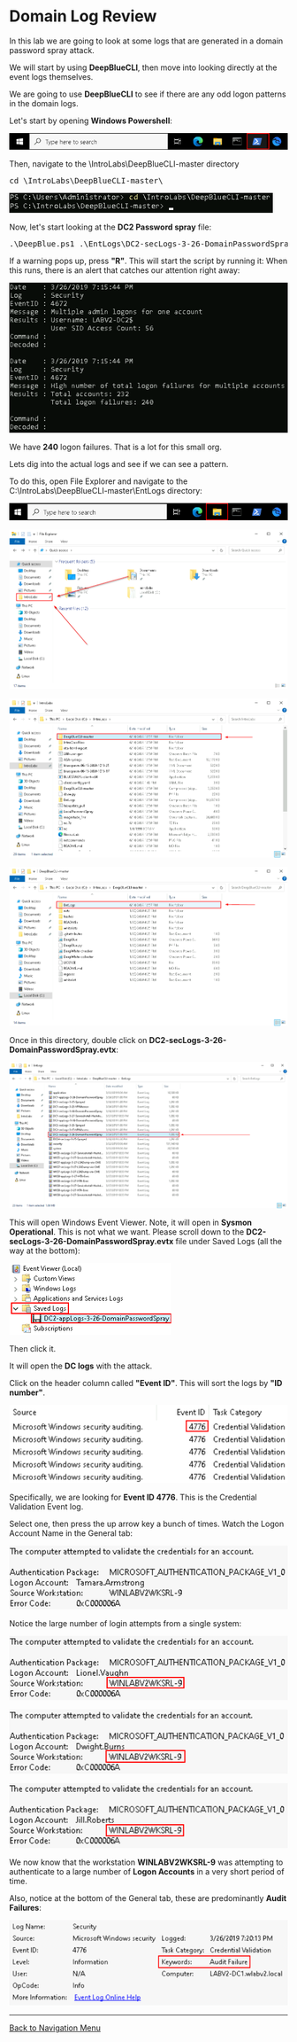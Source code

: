 # Domain Log Review

In this lab we are going to look at some logs that are generated in a domain password spray attack.

We will start by using **DeepBlueCLI**, then move into looking directly at the event logs themselves.

We are going to use **DeepBlueCLI** to see if there are any odd logon patterns in the domain logs.

Let's start by opening **Windows Powershell**:

![](attachments/OpeningPowershell.png)

Then, navigate to the \IntroLabs\DeepBlueCLI-master directory

<pre>cd \IntroLabs\DeepBlueCLI-master\</pre>

![](attachments/dlr_directory.png)

Now, let's start looking at the **DC2 Password spray** file:

<pre>.\DeepBlue.ps1 .\EntLogs\DC2-secLogs-3-26-DomainPasswordSpray.evtx</pre>

If a warning pops up, press **"R"**.  This will start the script by running it:
When this runs, there is an alert that catches our attention right away:

![](attachments/dlr_domainpasswordspray.png)

We have **240** logon failures.  That is a lot for this small org.

Lets dig into the actual logs and see if we can see a pattern.

To do this, open File Explorer and navigate to the C:\IntroLabs\DeepBlueCLI-master\EntLogs directory:

![](attachments/OpeningFileExplorer.png)

![](attachments/Navintolabs.png)

![](attachments/NavtoDBMaster.png)

![](attachments/navtoent.png)

Once in this directory, double click on **DC2-secLogs-3-26-DomainPasswordSpray.evtx**:

![](attachments/DC2-double-click.png)

This will open Windows Event Viewer.  Note, it will open in **Sysmon Operational**.  This is not what we want.  Please scroll down to the **DC2-secLogs-3-26-DomainPasswordSpray.evtx** file under Saved Logs (all the way at the bottom):

![](attachments/dlr_winevent.png)

Then click it.  

It will open the **DC logs** with the attack.

Click on the header column called **"Event ID"**.  This will sort the logs by **"ID number"**. 

![](attachments/dlr_microsoftsecauditing.png)

Specifically, we are looking for **Event ID 4776**.  This is the Credential Validation Event log.

Select one, then press the up arrow key a bunch of times.  Watch the Logon Account Name in the General tab:

![](attachments/dlr_eventproperties1.png)

Notice the large number of login attempts from a single system:

![](attachments/dlr_eventproperties2.png)

![](attachments/dlr_eventproperties3.png)

![](attachments/dlr_eventproperties4.png)

We now know that the workstation **WINLABV2WKSRL-9** was attempting to authenticate to a large number of **Logon Accounts** in a very short period of time.

Also, notice at the bottom of the General tab, these are predominantly **Audit Failures**:

![](attachments/dlr_auditfailure.png)

***

[Back to Navigation Menu](/IntroClassFiles/navigation.md)
